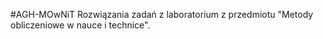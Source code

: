 #AGH-MOwNiT
Rozwiązania zadań z laboratorium z przedmiotu "Metody obliczeniowe w nauce i technice".

